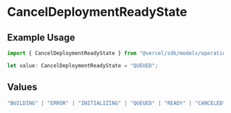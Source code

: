 # CancelDeploymentReadyState

## Example Usage

```typescript
import { CancelDeploymentReadyState } from "@vercel/sdk/models/operations/canceldeployment.js";

let value: CancelDeploymentReadyState = "QUEUED";
```

## Values

```typescript
"BUILDING" | "ERROR" | "INITIALIZING" | "QUEUED" | "READY" | "CANCELED"
```